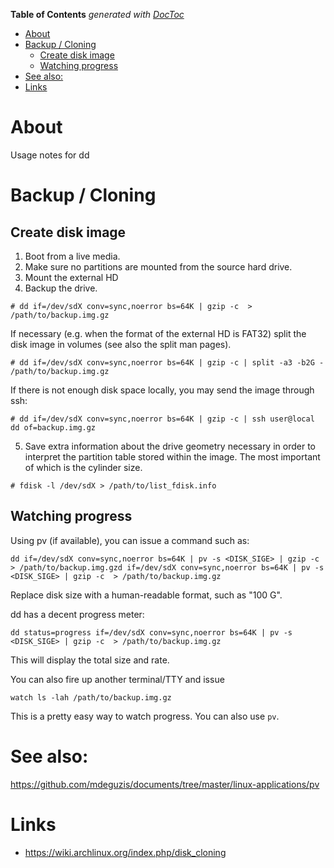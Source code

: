 <!-- START doctoc generated TOC please keep comment here to allow auto update -->
<!-- DON'T EDIT THIS SECTION, INSTEAD RE-RUN doctoc TO UPDATE -->
**Table of Contents**  *generated with [DocToc](https://github.com/thlorenz/doctoc)*

- [About](#about)
- [Backup / Cloning](#backup--cloning)
  - [Create disk image](#create-disk-image)
  - [Watching progress](#watching-progress)
- [See also:](#see-also)
- [Links](#links)

<!-- END doctoc generated TOC please keep comment here to allow auto update -->

# About

Usage notes for dd

# Backup / Cloning

## Create disk image

1. Boot from a live media.
2. Make sure no partitions are mounted from the source hard drive.
3. Mount the external HD
4. Backup the drive.

```
# dd if=/dev/sdX conv=sync,noerror bs=64K | gzip -c  > /path/to/backup.img.gz
```

If necessary (e.g. when the format of the external HD is FAT32) split the disk image in volumes (see also the split man pages).
```
# dd if=/dev/sdX conv=sync,noerror bs=64K | gzip -c | split -a3 -b2G - /path/to/backup.img.gz
```

If there is not enough disk space locally, you may send the image through ssh:
```
# dd if=/dev/sdX conv=sync,noerror bs=64K | gzip -c | ssh user@local dd of=backup.img.gz
```

5. Save extra information about the drive geometry necessary in order to interpret the partition table stored within the image. The most important of which is the cylinder size.
```
# fdisk -l /dev/sdX > /path/to/list_fdisk.info
```

## Watching progress

Using pv (if available), you can issue a command such as:
```
dd if=/dev/sdX conv=sync,noerror bs=64K | pv -s <DISK_SIGE> | gzip -c  > /path/to/backup.img.gzd if=/dev/sdX conv=sync,noerror bs=64K | pv -s <DISK_SIGE> | gzip -c  > /path/to/backup.img.gz
```

Replace disk size with a human-readable format, such as "100 G".

dd has a decent progress meter:
```
dd status=progress if=/dev/sdX conv=sync,noerror bs=64K | pv -s <DISK_SIGE> | gzip -c  > /path/to/backup.img.gz
```

This will display the total size and rate.

You can also fire up another terminal/TTY and issue
```
watch ls -lah /path/to/backup.img.gz
```

This is a pretty easy way to watch progress. You can also use `pv`.


# See also:

https://github.com/mdeguzis/documents/tree/master/linux-applications/pv

# Links

* https://wiki.archlinux.org/index.php/disk_cloning
